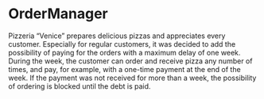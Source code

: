 # OrderManager

Pizzeria “Venice” prepares delicious pizzas and appreciates every customer. Especially for regular customers, it was decided to add the possibility of paying for the orders with a maximum delay of one week. During the week, the customer can order and receive pizza any number of times, and pay, for example, with a one-time payment at the end of the week. If the payment was not received for more than a week, the possibility of ordering is blocked until the debt is paid.
